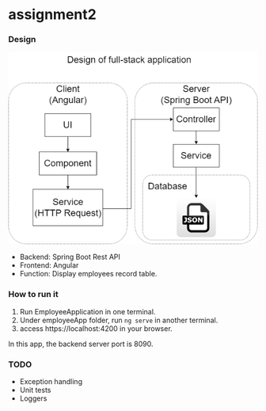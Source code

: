 # assignment2
### Design
![image info](./design.drawio.png "Full stack design of this app")
* Backend: Spring Boot Rest API
* Frontend: Angular
* Function: Display employees record table.

### How to run it
1. Run EmployeeApplication in one terminal.
1. Under employeeApp folder, run `ng serve` in another terminal.
1. access https://localhost:4200 in your browser.

In this app, the backend server port is 8090.

### TODO
* Exception handling
* Unit tests
* Loggers
